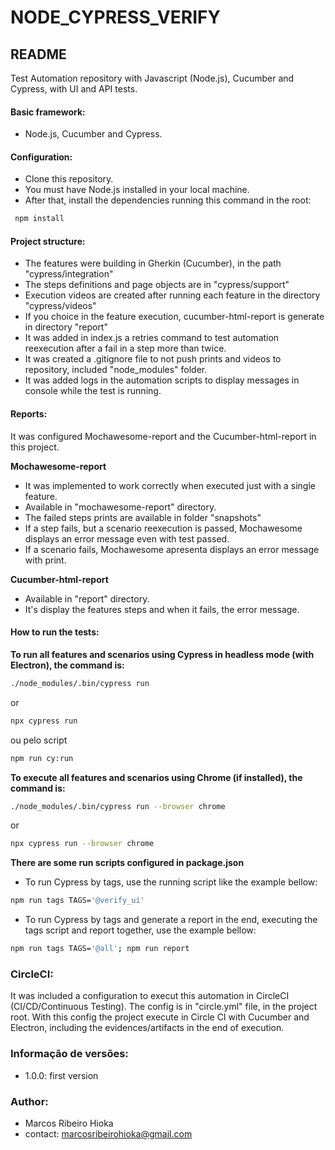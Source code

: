 # NODE_CYPRESS_VERIFY

## README 
Test Automation repository with Javascript (Node.js), Cucumber and Cypress, with UI and API tests.

#### Basic framework: 
- Node.js, Cucumber and Cypress.

#### Configuration: 
- Clone this repository.
- You must have Node.js installed in your local machine. 
- After that, install the dependencies running this command in the root: 
```sh
 npm install
```
#### Project structure:
- The features were building in Gherkin (Cucumber), in the path "cypress/integration"
- The steps definitions and page objects are in "cypress/support" 
- Execution videos are created after running each feature in the directory "cypress/videos" 
- If you choice in the feature execution, cucumber-html-report is generate in directory "report"
- It was added in index.js a retries command to test automation reexecution after a fail in a step more than twice. 
- It was created a .gitignore file to not push prints and videos to repository, included "node_modules" folder.
- It was added logs in the automation scripts to display messages in console while the test is running.

#### Reports:
It was configured Mochawesome-report and the Cucumber-html-report in this project.

**Mochawesome-report**
- It was implemented to work correctly when executed just with a single feature.
- Available in "mochawesome-report" directory.
- The failed steps prints are available in folder "snapshots"
- If a step fails, but a scenario reexecution is passed, Mochawesome displays an error message even with test passed.
- If a scenario fails, Mochawesome apresenta displays an error message with print.

**Cucumber-html-report**
- Available in "report" directory.
- It's display the features steps and when it fails, the error message.

#### How to run the tests:
**To run all features and scenarios using Cypress in headless mode (with Electron), the command is:**
```sh
./node_modules/.bin/cypress run
```
or 
```sh
npx cypress run
```
ou pelo script 
```sh
npm run cy:run
```
**To execute all features and scenarios using Chrome (if installed), the command is:**
```sh 
./node_modules/.bin/cypress run --browser chrome
```
or 
```sh
npx cypress run --browser chrome
```

**There are some run scripts configured in package.json**
- To run Cypress by tags, use the running script like the example bellow: 
```sh
npm run tags TAGS='@verify_ui'
```

- To run Cypress by tags and generate a report in the end, executing the tags script and report together, use the example bellow: 
```sh   
npm run tags TAGS='@all'; npm run report
```

### CircleCI: 
It was included a configuration to execut this automation in CircleCI (CI/CD/Continuous Testing). The config is in "circle.yml" file, in the project root. With this config the project execute in Circle CI with Cucumber and Electron, including the evidences/artifacts in the end of execution.

### Informação de versões:
- 1.0.0: first version

### Author:
- Marcos Ribeiro Hioka
- contact: marcosribeirohioka@gmail.com